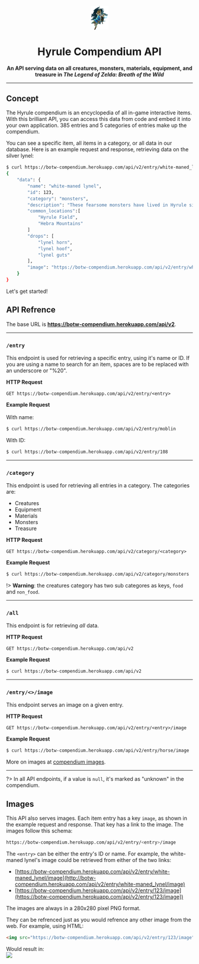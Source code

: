 <center>
    <img src="logo.png" length=10% width=10%>
    <h1>Hyrule Compendium API</h1>
    <strong>An API serving data on all creatures, monsters, materials, equipment, and treasure in <i>The Legend of Zelda: Breath of the Wild</i></strong><br>
</center>
<hr>

## Concept
The Hyrule compendium is an encyclopedia of all in-game interactive items. With this brilliant API, you can access this data from code and embed it into your own application. 385 entries and 5 categories of entries make up the compendium.

You can see a specific item, all items in a category, or all data in our database.
Here is an example request and response, retrieving data on the silver lynel:

```bash
$ curl https://botw-compendium.herokuapp.com/api/v2/entry/white-maned_lynel
{
    "data": {
        "name": "white-maned lynel",
        "id": 123,
        "category": "monsters",
        "description": "These fearsome monsters have lived in Hyrule since ancient times. Their ability to breathe fire makes White-Maned Lynels among the toughest of the species; each one of their attacks is an invitation to the grave. There are so few eyewitness accounts of this breed because a White-Maned Lynel is not one to let even simple passersby escape with their lives.",
        "common_locations":[
            "Hyrule Field",
            "Hebra Mountains"
        ]
        "drops": [
            "lynel horn",
            "lynel hoof",
            "lynel guts"
        ],
        "image": "https://botw-compendium.herokuapp.com/api/v2/entry/white-maned_lynel/image"
    }
}
```
Let's get started!

## API Refrence

The base URL is **https://botw-compendium.herokuapp.com/api/v2**.

---------------

### `/entry`
This endpoint is used for retrieving a specific entry, using it's name or ID. 
If you are using a name to search for an item, spaces are to be replaced with an underscore or "%20".

**HTTP Request**

```http
GET https://botw-compendium.herokuapp.com/api/v2/entry/<entry>
```
    
**Example Request** \
<br>With name:
```bash
$ curl https://botw-compendium.herokuapp.com/api/v2/entry/moblin
```

With ID:
```bash
$ curl https://botw-compendium.herokuapp.com/api/v2/entry/108
```
---------------

### `/category`
This endpoint is used for retrieving all entries in a category. The categories are:

* Creatures
* Equipment
* Materials
* Monsters
* Treasure

**HTTP Request**
```http
GET https://botw-compendium.herokuapp.com/api/v2/category/<category>
```
**Example Request**
```bash
$ curl https://botw-compendium.herokuapp.com/api/v2/category/monsters
```
    
!> **Warning**: the creatures category has two sub categores as keys, `food` and `non_food`.

---------------

### `/all`
This endpoint is for retrieving *all* data.

**HTTP Request**
```http
GET https://botw-compendium.herokuapp.com/api/v2
```
**Example Request**
```bash
$ curl https://botw-compendium.herokuapp.com/api/v2
```

---------------

### `/entry/<>/image`
This endpoint serves an image on a given entry.

**HTTP Request**
```http
GET https://botw-compendium.herokuapp.com/api/v2/entry/<entry>/image    
```
**Example Request**
```bash
$ curl https://botw-compendium.herokuapp.com/api/v2/entry/horse/image   # returns a bunch of binary
```
More on images at [compendium images](?id=images).

---------------

?> In all API endpoints, if a value is `null`, it's marked as "unknown" in the compendium.

## Images
This API also serves images. Each item entry has a key `image`, as shown in the example request and response. That key has a link to the image. The images follow this schema:
```bash
https://botw-compendium.herokuapp.com/api/v2/entry/<entry>/image
```
The `<entry>` can be either the entry's ID or name. For example, the white-maned lynel's image could be retrieved from either of the two links:
* [https://botw-compendium.herokuapp.com/api/v2/entry/white-maned_lynel/image](http://botw-compendium.herokuapp.com/api/v2/entry/white-maned_lynel/image)
* [https://botw-compendium.herokuapp.com/api/v2/entry/123/image](https://botw-compendium.herokuapp.com/api/v2/entry/123/image])

The images are always in a 280x280 pixel PNG format. 

They can be refrenced just as you would refrence any other image from the web. For example, using HTML:
```html
<img src="https://botw-compendium.herokuapp.com/api/v2/entry/123/image">
```
Would result in: \
![](https://botw-compendium.herokuapp.com/api/v2/entry/123/image)